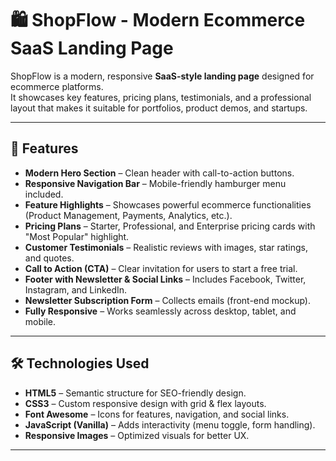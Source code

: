 # 🛍️ ShopFlow - Modern Ecommerce SaaS Landing Page

ShopFlow is a modern, responsive **SaaS-style landing page** designed for ecommerce platforms.  
It showcases key features, pricing plans, testimonials, and a professional layout that makes it suitable for portfolios, product demos, and startups.

---

## 🚀 Features

- **Modern Hero Section** – Clean header with call-to-action buttons.
- **Responsive Navigation Bar** – Mobile-friendly hamburger menu included.
- **Feature Highlights** – Showcases powerful ecommerce functionalities (Product Management, Payments, Analytics, etc.).
- **Pricing Plans** – Starter, Professional, and Enterprise pricing cards with "Most Popular" highlight.
- **Customer Testimonials** – Realistic reviews with images, star ratings, and quotes.
- **Call to Action (CTA)** – Clear invitation for users to start a free trial.
- **Footer with Newsletter & Social Links** – Includes Facebook, Twitter, Instagram, and LinkedIn.
- **Newsletter Subscription Form** – Collects emails (front-end mockup).
- **Fully Responsive** – Works seamlessly across desktop, tablet, and mobile.

---
## 🛠️ Technologies Used

- **HTML5** – Semantic structure for SEO-friendly design.
- **CSS3** – Custom responsive design with grid & flex layouts.
- **Font Awesome** – Icons for features, navigation, and social links.
- **JavaScript (Vanilla)** – Adds interactivity (menu toggle, form handling).
- **Responsive Images** – Optimized visuals for better UX.

---
